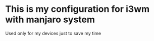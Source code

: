 # This is my configuration for i3wm with manjaro system
Used only for my devices just to save my time
